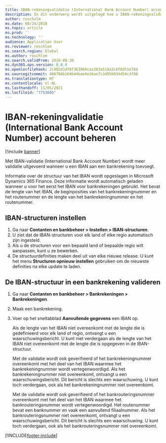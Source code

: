 ```yaml
---
title: IBAN-rekeningvalidatie (International Bank Account Number) account beheren
description: In dit onderwerp wordt uitgelegd hoe u IBAN-rekeningvalidatie (International Bank Account Number) kunt beheren.
author: roscholm
ms.date: 08/24/2018
ms.topic: article
ms.prod: ''
ms.technology: ''
audience: Application User
ms.reviewer: roschlom
ms.search.region: Global
ms.author: roschlom
ms.search.validFrom: 2018-08-30
ms.dyn365.ops.version: 8.0.4
ms.openlocfilehash: 2c992d1df0f363960caa363a514a3c6f6d51e78d
ms.sourcegitcommit: 408786b164b44bee4e16ae7c3d956034d54c3f80
ms.translationtype: HT
ms.contentlocale: nl-NL
ms.lasthandoff: 11/05/2021
ms.locfileid: "7753605"
---
```

# <a name="manage-international-bank-account-number-iban-account-validation"></a>IBAN-rekeningvalidatie (International Bank Account Number) account beheren

[!include [banner](../includes/banner.md)]

Met IBAN-validatie (International Bank Account Number) wordt meer validatie uitgevoerd wanneer u een IBAN aan een bankrekening toevoegt.

Informatie over de structuur van het IBAN wordt opgeslagen in Microsoft Dynamics 365 Finance. Deze informatie wordt automatisch geladen wanneer u voor het eerst het IBAN voor bankrekeningen gebruikt. Het bevat de lengte van het IBAN, de beginposities van het bankrekeningnummer en het routenummer en de lengte van het bankrekeningnummer en het routenummer.

## <a name="set-up-iban-structures"></a>IBAN-structuren instellen

1. Ga naar **Contanten en bankbeheer \> Instellen \> IBAN-structuren**.
2. U ziet dat de IBAN-structuren voor elk land of elke regio automatisch zijn ingesteld.
3. Als u de structuren voor een bepaald land of bepaalde regio wilt aanpassen, kunt u ze bewerken.
4. De structuurdefinities maken deel uit van elke nieuwe release. U kunt het menu **Structuren opnieuw instellen** gebruiken om de nieuwste definities na elke update te laden.

## <a name="validate-the-iban-structure-in-a-bank-account"></a>De IBAN-structuur in een bankrekening valideren

1. Ga naar **Contanten en bankbeheer \> Bankrekeningen \> Bankrekeningen**.
2. Maak een bankrekening.
3. Voer op het sneltabblad **Aanvullende gegevens** een IBAN op.

    Als de lengte van het IBAN niet overeenkomt met de lengte die is gedefinieerd voor elk land of regio, ontvangt u een waarschuwingsbericht. U kunt niet verdergaan als de lengte van het IBAN niet overeenkomt met de lengte die is opgegeven in de IBAN-structuur.

    Met de validatie wordt ook geverifieerd of het bankrekeningnummer overeenkomt met het deel van het IBAN waarmee het bankrekeningnummer wordt vertegenwoordigd. Als het bankrekeningnummer niet overeenkomt, ontvangt u een waarschuwingsbericht. Dit bericht is slechts een waarschuwing. U kunt toch verdergaan, ook als het bankrekeningnummer niet overeenkomt.

    Met de validatie wordt ook geverifieerd of het bankrouteringsnummer overeenkomt met het deel van het IBAN waarmee het bankrouteringsnummer wordt vertegenwoordigd. Het routenummer bevat een banknummer en vaak een aanvullend filiaalnummer. Als het bankrouteringsnummer niet overeenkomt, ontvangt u een waarschuwingsbericht. Dit bericht is slechts een waarschuwing. U kunt toch verdergaan, ook als het bankrouteringsnummer niet overeenkomt.


[!INCLUDE[footer-include](../../includes/footer-banner.md)]

